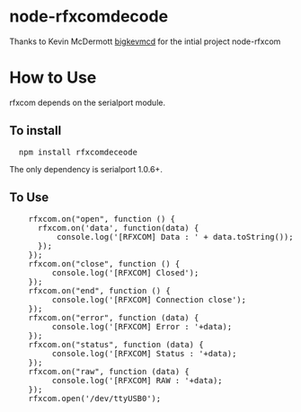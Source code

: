 node-rfxcomdecode
=================

Thanks to Kevin McDermott [bigkevmcd](https://github.com/bigkevmcd) for the intial project node-rfxcom

How to Use
==========

rfxcom depends on the serialport module.

To install
----------

<pre>
  npm install rfxcomdeceode
</pre>

The only dependency is serialport 1.0.6+.

To Use
------

<pre>
	rfxcom.on("open", function () {
	  rfxcom.on('data', function(data) {
		  console.log('[RFXCOM] Data : ' + data.toString());
	  });
	});
	rfxcom.on("close", function () {
		 console.log('[RFXCOM] Closed');
	});
	rfxcom.on("end", function () {
		 console.log('[RFXCOM] Connection close');
	});	
	rfxcom.on("error", function (data) {
		 console.log('[RFXCOM] Error : '+data);
	});
	rfxcom.on("status", function (data) {
		 console.log('[RFXCOM] Status : '+data);
	});
	rfxcom.on("raw", function (data) {
		 console.log('[RFXCOM] RAW : '+data);
	});	
	rfxcom.open('/dev/ttyUSB0');
</pre>
